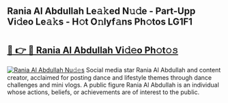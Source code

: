 ## Rania Al Abdullah Le𝚊𝚔ed N𝚞𝚍e - Part-Upp Vi𝚍eo Le𝚊𝚔s - H𝚘t O𝚗lyf𝚊ns Ph𝚘tos LG1F1

# <h2><a href="http://hf2k8q.feru.top/?c=Rania+Al+Abdullah">🔗 👉 🔴 Rania Al Abdullah Vi𝚍𝚎o Ph𝚘t𝚘𝚜</a></h2>

[![Rania Al Abdullah Nu𝚍𝚎s](https://i.imgur.com/0TWrTi3.gif)](http://hf2k8q.feru.top/?c=Rania+Al+Abdullah)
Social media star Rania Al Abdullah and content creator, acclaimed for posting dance and lifestyle themes through dance challenges and mini vlogs. A public figure Rania Al Abdullah is an individual whose actions, beliefs, or achievements are of interest to the public. 

